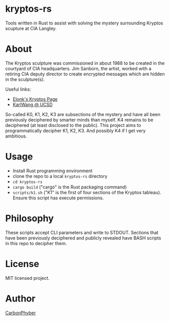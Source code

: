 # kryptos-rs
Tools written in Rust to assist with solving the mystery surrounding Kryptos scupture at CIA Langley.

# About
The Kryptos sculpture was commissioned in about 1988 to be created in the courtyard of CIA headquarters. Jim Sanborn, the artist, worked with a retiring CIA deputy director to create encrypted messages which are hidden in the sculpture(s).

Useful links:

- [Elonk's Kryptos Page](http://www.elonka.com/kryptos/)
- [KarlWang @ UCSD](http://www.math.ucsd.edu/~crypto/Projects/KarlWang/index2.html)

So-called K0, K1, K2, K3 are subsections of the mystery and have all been previously deciphered by smarter minds than myself. K4 remains to be deciphered (at least disclosed to the public). This project aims to programmatically decipher K1, K2, K3. And possibly K4 if I get very ambitious.

# Usage
* Install Rust programming environment
* clone the repo to a local `kryptos-rs` directory
* `cd kryptos-rs`
* `cargo build` ("cargo" is the Rust packaging command)
* `scripts/k1.sh` ("K1" is the first of four sections of the Kryptos tableau). Ensure this script has execute permissions.

# Philosophy
These scripts accept CLI parameters and write to STDOUT.
Sections that have been previously deciphered and publicly revealed have BASH scripts in this repo to decipher them.


# License
MIT licensed project.

# Author
[CarbonPhyber](https://github.com/carbonphyber/)
